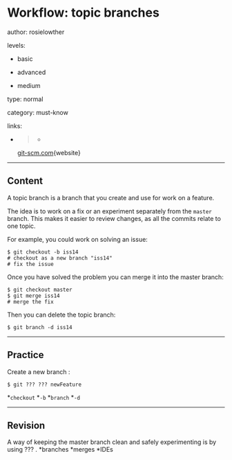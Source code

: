# Workflow: topic branches
author: rosielowther

levels:

  - basic

  - advanced

  - medium

type: normal

category: must-know

links:

  - >-
    [git-scm.com](http://git-scm.com/book/en/v2/Git-Branching-Branching-Workflows){website}

---
## Content

A topic branch is a branch that you create and use for work on a feature.

The idea is to work on a fix or an experiment separately from the `master` branch. This makes it easier to review changes, as all the commits relate to one topic.

For example, you could work on solving an issue:
```
$ git checkout -b iss14
# checkout as a new branch "iss14"
# fix the issue
```
Once you have solved the problem you can merge it into the master branch:
```
$ git checkout master
$ git merge iss14
# merge the fix
```
Then you can delete the topic branch:
```
$ git branch -d iss14
```

---
## Practice

Create a new branch :
```
$ git ??? ??? newFeature
```
*`checkout`
*`-b`
*`branch`
*`-d`

---
## Revision

A way of keeping the master branch clean and safely experimenting is by using ??? .
*branches 
*merges
*IDEs